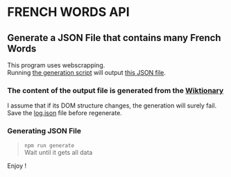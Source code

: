 # FRENCH WORDS API

## Generate a JSON File that contains many French Words ##

This program uses webscrapping. </br>
Running <a href="generate.js">the generation script</a> will output <a href="log.json">this JSON file</a>.

### The content of the output file is generated from the <a href="https://fr.wiktionary.org/wiki/Wiktionnaire:Liste_de_1750_mots_fran%C3%A7ais_les_plus_courants">Wiktionary</a> ###

I assume that if its DOM structure changes, the generation will surely fail.</br>
Save the <a href="log.json">log.json</a> file before regenerate.

### Generating JSON File ###

> <code>npm run generate</code> </br>
> Wait until it gets all data

Enjoy !

